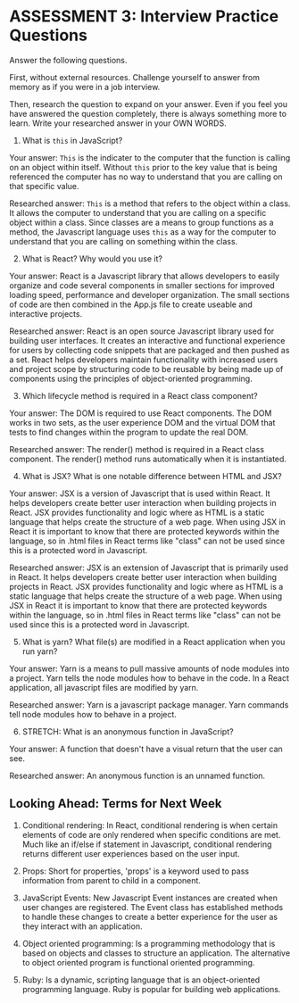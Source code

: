# ASSESSMENT 3: Interview Practice Questions

Answer the following questions.

First, without external resources. Challenge yourself to answer from memory as if you were in a job interview.

Then, research the question to expand on your answer. Even if you feel you have answered the question completely, there is always something more to learn. Write your researched answer in your OWN WORDS.


1. What is `this` in JavaScript?

  Your answer: `This` is the indicater to the computer that the function is calling on an object within itself. Without `this` prior to the key value that is being referenced the computer has no way to understand that you are calling on that specific value. 

  Researched answer: `This` is a method that refers to the object within a class. It allows the computer to understand that you are calling on a specific object within a class. Since classes are a means to group functions as a method, the Javascript language uses `this` as a way for the computer to understand that you are calling on something within the class. 



2. What is React? Why would you use it?

  Your answer: React is a Javascript library that allows developers to easily organize and code several components in smaller sections for improved loading speed, performance and developer organization. The small sections of code are then combined in the App.js file to create useable and interactive projects. 

  Researched answer: React is an open source Javascript library used for building user interfaces. It creates an interactive and functional experience for users by collecting code snippets that are packaged and then pushed as a set. React helps developers maintain functionality with increased users and project scope by structuring code to be reusable by being made up of components using the principles of object-oriented programming.



3. Which lifecycle method is required in a React class component?

  Your answer: The DOM is required to use React components. The DOM works in two sets, as the user experience DOM and the virtual DOM that tests to find changes within the program to update the real DOM.

  Researched answer: The render() method is required in a React class component. The render() method runs automatically when it is instantiated.



4. What is JSX? What is one notable difference between HTML and JSX?

  Your answer: JSX is a version of Javascript that is used within React. It helps developers create better user interaction when building projects in React. JSX provides functionality and logic where as HTML is a static language that helps create the structure of a web page. When using JSX in React it is important to know that there are protected keywords within the language, so in .html files in React terms like "class" can not be used since this is a protected word in Javascript.

  Researched answer: JSX is an extension of Javascript that is primarily used in React. It helps developers create better user interaction when building projects in React. JSX provides functionality and logic where as HTML is a static language that helps create the structure of a web page. When using JSX in React it is important to know that there are protected keywords within the language, so in .html files in React terms like "class" can not be used since this is a protected word in Javascript. 



5. What is yarn? What file(s) are modified in a React application when you run yarn?

  Your answer: Yarn is a means to pull massive amounts of node modules into a project. Yarn tells the node modules how to behave in the code. In a React application, all javascript files are modified by yarn.

  Researched answer: Yarn is a javascript package manager. Yarn commands tell node modules how to behave in a project. 



6. STRETCH: What is an anonymous function in JavaScript?

  Your answer: A function that doesn't have a visual return that the user can see.

  Researched answer: An anonymous function is an unnamed function.  


## Looking Ahead: Terms for Next Week

1. Conditional rendering: In React, conditional rendering is when certain elements of code are only rendered when specific conditions are met. Much like an if/else if statement in Javascript, conditional rendering returns different user experiences based on the user input. 

2. Props: Short for properties, 'props' is a keyword used to pass information from parent to child in a component. 

3. JavaScript Events: New Javascript Event instances are created when user changes are registered. The Event class has established methods to handle these changes to create a better experience for the user as they interact with an application. 

4. Object oriented programming: Is a programming methodology that is based on objects and classes to structure an application. The alternative to object oriented program is functional oriented programming. 

5. Ruby: Is a dynamic, scripting language that is an object-oriented programming language. Ruby is popular for building web applications.
